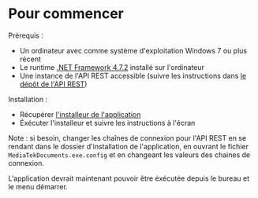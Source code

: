 # Pour commencer

Prérequis :

- Un ordinateur avec comme système d'exploitation Windows 7 ou plus récent
- Le runtime [.NET Framework 4.7.2](https://dotnet.microsoft.com/en-us/download/dotnet-framework/net472) installé sur l'ordinateur
- Une instance de l'API REST accessible (suivre les instructions dans [le dépôt de l'API REST](https://github.com/Refragg/rest_mediatekdocuments))

Installation :

- Récupérer [l'installeur de l'application](https://github.com/Refragg/MediaTekDocuments/releases/latest)
- Éxécuter l'installeur et suivre les instructions à l'écran

Note : si besoin, changer les chaînes de connexion pour l'API REST en se rendant dans le dossier d'installation de l'application, en ouvrant le fichier `MediaTekDocuments.exe.config` et en changeant les valeurs des chaines de connexion.

L'application devrait maintenant pouvoir être éxécutée depuis le bureau et le menu démarrer.
